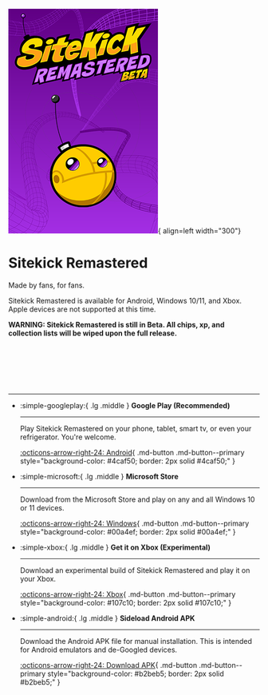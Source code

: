 ![Image title](/images/misc/poster.png){ align=left width="300"}

# Sitekick Remastered

Made by fans, for fans.

Sitekick Remastered is available for Android, Windows 10/11, and Xbox. Apple devices are not supported at this time.

**WARNING: Sitekick Remastered is still in Beta. All chips, xp, and collection lists will be wiped upon the full release.**

<br><br><br><br><br>

---

<div class="grid cards" markdown>

-   :simple-googleplay:{ .lg .middle } __Google Play (Recommended)__

    ---

    Play Sitekick Remastered on your phone, tablet, smart tv, or even your refrigerator.  You're welcome.

    [:octicons-arrow-right-24: Android](https://play.google.com/store/apps/details?id=com.SitekickRemastered.Sitekick){ .md-button .md-button--primary style="background-color: #4caf50; border: 2px solid #4caf50;" }

-   :simple-microsoft:{ .lg .middle } __Microsoft Store__

    ---

    Download from the Microsoft Store and play on any and all Windows 10 or 11 devices.

    [:octicons-arrow-right-24: Windows](ms-windows-store://pdp/?productid=9P7KL6QQLP4X){ .md-button .md-button--primary style="background-color: #00a4ef; border: 2px solid #00a4ef;" }

-   :simple-xbox:{ .lg .middle } __Get it on Xbox (Experimental)__

    ---

    Download an experimental build of Sitekick Remastered and play it on your Xbox.

    [:octicons-arrow-right-24: Xbox](https://www.xbox.com/en-ca/games/store/sitekick-remastered/9p7kl6qqlp4x){ .md-button .md-button--primary style="background-color: #107c10; border: 2px solid #107c10;" }

-   :simple-android:{ .lg .middle } __Sideload Android APK__

    ---

    Download the Android APK file for manual installation. This is intended for Android emulators and de-Googled devices.

    [:octicons-arrow-right-24: Download APK](https://github.com/SitekickRemastered/Game/releases/){ .md-button .md-button--primary style="background-color: #b2beb5; border: 2px solid #b2beb5;" }

</div>
